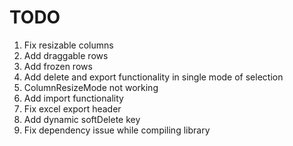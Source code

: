 # TODO
1. Fix resizable columns
2. Add draggable rows
3. Add frozen rows
4. Add delete and export functionality in single mode of selection
5. ColumnResizeMode not working
6. Add import functionality
7. Fix excel export header
8. Add dynamic softDelete key
9. Fix dependency issue while compiling library
